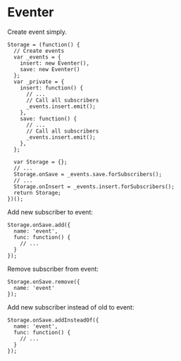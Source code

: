 Eventer
=======

Create event simply.

```
Storage = (function() {
  // Create events
  var _events = {
    insert: new Eventer(),
    save: new Eventer()
  };
  var _private = {
    insert: function() {
      // ...
      // Call all subscribers
      _events.insert.emit();
    },
    save: function() {
      // ...
      // Call all subscribers
      _events.insert.emit();
    },
  };

  var Storage = {};
  // ...
  Storage.onSave = _events.save.forSubscribers();
  // ...
  Storage.onInsert = _events.insert.forSubscribers();
  return Storage;
})();
```
Add new subscriber to event:
```
Storage.onSave.add({
  name: 'event',
  func: function() {
    // ...
  }
});
```
Remove subscriber from event:
```
Storage.onSave.remove({
  name: 'event'
});
```
Add new subscriber instead of old to event:
```
Storage.onSave.addInsteadOf({
  name: 'event',
  func: function() {
    // ...
  }
});
```
